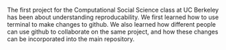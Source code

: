 The first project for the Computational Social Science class at UC 
Berkeley has been about understanding reproducability. We first learned 
how to use terminal to make changes to github. We also learned how 
different people can use github to collaborate on the same project, and 
how these changes can be incorporated into the main repository. 
